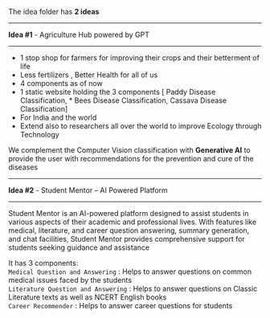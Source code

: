 The idea folder has **2 ideas**

<hr/>

**Idea #1** -  Agriculture Hub powered by GPT 

<hr/>

* 1 stop shop for farmers for improving their crops and their betterment of life              
* Less fertilizers , Better Health for all of us         
* 4 components as of now          
* 1 static website holding the 3 components [ Paddy Disease Classification, * Bees Disease Classification, Cassava Disease Classification]          
* For India and the world           
* Extend also to researchers all over the world to improve Ecology through Technology     

We complement the Computer Vision classification with **Generative AI** to provide the user with recommendations for the prevention and cure of the diseases

<hr/>

**Idea #2** -  Student Mentor – AI Powered Platform     

<hr/>

Student Mentor is an AI-powered platform designed to assist students in various aspects of their academic and professional lives. With features like medical, literature, and career question answering, summary generation, and chat facilities, Student Mentor provides comprehensive support for students seeking guidance and assistance            

It has 3 components:       
`Medical Question and Answering` : Helps to answer questions on common medical issues faced by the students          
`Literature Question and Answering` : Helps to answer questions on Classic Literature texts as well as NCERT English books         
`Career Recommender` : Helps to answer career questions for students   